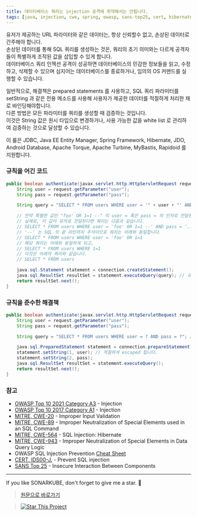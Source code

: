 ```yaml
---
title: 데이터베이스 쿼리는 injection 공격에 취약해서는 안됩니다.
tags: [java, injection, cwe, spring, owasp, sans-top25, cert, hibernate, sql]
---
```


유저가 제공하는 URL 파라미터와 같은 데이터는, 항상 신뢰할수 없고, 손상된 데이터로 간주해야 합니다.  
손상된 데이터를 통해 SQL 쿼리를 생성하는 것은, 쿼리의 초기 의미와는 다르게 공격자들이 특별하게 조작된 값을 삽입할 수 있게 합니다.  
데이터베이스 쿼리 인젝션 공격이 성공하면 데이터베이스의 민감한 정보들을 읽고, 수정하고, 삭제할 수 있으며 심지어는 데이터베이스를 종료하거나, 임의의 OS 커맨드를 실행할 수 있습니다.

일반적으로, 해결책은 prepared statements 를 사용하고, SQL 쿼리 파라미터를 setString 과 같은 전용 메소드를 사용해 사용자가 제공한 데이터를 적절하게 처리한 채로 바인딩해야합니다.  
다른 방법은 모든 파라미터를 쿼리를 생성할 때 검증하는 것입니다.  
이것은 String 값은 원시 타입으로 변경하거나, 사용 가능한 값을 white list 로 관리하여 검증하는 것으로 달성할 수 있습니다.

이 룰은 JDBC, Java EE Entity Manager, Spring Framework, Hibernate, JDO, Android Database, Apache Torque, Apache Turbine, MyBastis, Rapidoid 를 지원합니다.

### 규칙을 어긴 코드

```java
public boolean authenticate(javax.servlet.http.HttpServletRequest request, java.sql.Connection connection) throws SQLException {
    String user = request.getParameter("user");
    String pass = request.getParameter("pass");

    String query = "SELECT * FROM users WHERE user = '" + user + "' AND pass = '" + pass + "'"; // Unsafe

    // 만약 특별한 값인 "foo' OR 1=1 --" 이 user = 혹은 pass = 의 인자로 전달된다면, 인증은 바이패스됩니다.
    // 실제로, 이 값이 유저로 전달된다면 쿼리는 다음과 같습니다.
    // SELECT * FROM users WHERE user = 'foo' OR 1=1 --' AND pass = '...'
    // '--' 는 SQL 의 끝 라인까지 주석이므로 쿼리는 아래와 동일합니다.
    // SELECT * FROM users WHERE user = 'foo' OR 1=1
    // 해당 쿼리는 아래와 동일하게 되고,
    // SELECT * FROM users WHERE 1=1
    // 이것은 아래의 쿼리와 같습니다.
    // SELECT * FROM users

    java.sql.Statement statement = connection.createStatement();
    java.sql.ResultSet resultSet = statement.executeQuery(query); // 규칙을 준수하지 않은 코드
    return resultSet.next();
}
```

### 규칙을 준수한 해결책

```java
public boolean authenticate(javax.servlet.http.HttpServletRequest request, java.sql.Connection connection) throws SQLException {
    String user = request.getParameter("user");
    String pass = request.getParameter("pass");

    String query = "SELECT * FROM users WHERE user = ? AND pass = ?"; // authenticate() 메소드가 이러한 상황에 여전히 무차별 공격에 취약하더라도, 안전합니다.

    java.sql.PreparedStatement statement = connection.prepareStatement(query);
    statement.setString(1, user); // 적절하게 escaped 됩니다.
    statement.setString(2, pass);
    java.sql.ResultSet resultSet = statement.executeQuery();
    return resultSet.next();
}
```

### 참고

- [OWASP Top 10 2021 Category A3](https://owasp.org/Top10/A03_2021-Injection/) - Injection
- [OWASP Top 10 2017 Category A1](https://owasp.org/www-project-top-ten/2017/A1_2017-Injection) - Injection
- [MITRE, CWE-20](https://cwe.mitre.org/data/definitions/20) - Improper Input Validation
- [MITRE, CWE-89](https://cwe.mitre.org/data/definitions/89) - Improper Neutralization of Special Elements used in an SQL Command
- [MITRE, CWE-564](https://cwe.mitre.org/data/definitions/564) - SQL Injection: Hibernate
- [MITRE, CWE-943](https://cwe.mitre.org/data/definitions/943) - Improper Neutralization of Special Elements in Data Query Logic
- OWASP SQL Injection Prevention [Cheat Sheet](https://cheatsheetseries.owasp.org/cheatsheets/SQL_Injection_Prevention_Cheat_Sheet.html)
- [CERT, IDS00-J.](https://wiki.sei.cmu.edu/confluence/x/ITdGBQ) - Prevent SQL injection
- [SANS Top 25](https://www.sans.org/top25-software-errors/#cat1) - Insecure Interaction Between Components

---

If you like SONARKUBE, don't forget to give me a star. :star2:

> [원문으로 바로가기](https://rules.sonarsource.com/java/tag/spring/RSPEC-3649)

> [![Star This Project](https://img.shields.io/github/stars/kantabile/sonarkube.svg?label=Stars&style=social)](https://github.com/kantabile/sonarkube)
